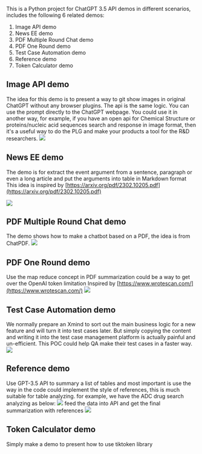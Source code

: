 This is a Python project for ChatGPT 3.5 API demos in different scenarios, includes the following 6 related demos:

1. Image API demo
2. News EE demo
3. PDF Multiple Round Chat demo
4. PDF One Round demo
5. Test Case Automation demo
6. Reference demo
7. Token Calculator demo


## Image API demo
The idea for this demo is to present a way to git show images in original ChatGPT without any browser plugins. The api is the same logic. You can use the prompt directly to the ChatGPT webpage. You could use it in another way, for example, if you have an open api for Chemical Structure or proteins/nucleic acid sequences search and response in image format, then it's a useful way to do the PLG and make your products a tool for the R&D researchers.
![](./public/image_api_demo.png)

## News EE demo
The demo is for extract the event argument from a sentence, paragraph or even a long article and put the arguments into table in Markdown format
This idea is inspired by [https://arxiv.org/pdf/2302.10205.pdf](https://arxiv.org/pdf/2302.10205.pdf)

![](./public/news_ee_demo.gif)

## PDF Multiple Round Chat demo
The demo shows how to make a chatbot based on a PDF, the idea is from ChatPDF.
![](./public/MyChatPDF.gif)

## PDF One Round demo
Use the map reduce concept in PDF summarization could be a way to get over the OpenAI token limitation
Inspired by [https://www.wrotescan.com/](https://www.wrotescan.com/)
![](./public/pdf_one_round_demo.png)

## Test Case Automation demo
We normally prepare an Xmind to sort out the main business logic for a new feature and will turn it into test cases later. But simply copying the content and writing it into the test case management platform is actually painful and un-efficient. This POC could help QA make their test cases in a faster way.
![](./public/test_case_automation_demo.png)

## Reference demo
Use GPT-3.5 API to summary a list of tables and most important is use the way in the code could implement the style of references, this is much suitable for table analyzing.
for example, we have the ADC drug search analyzing as below:
![](./public/synapse_drug_analyzing.png)
feed the data into API and get the final summarization with references 
![](./public/reference_demo.png)

## Token Calculator demo
Simply make a demo to present how to use tiktoken library